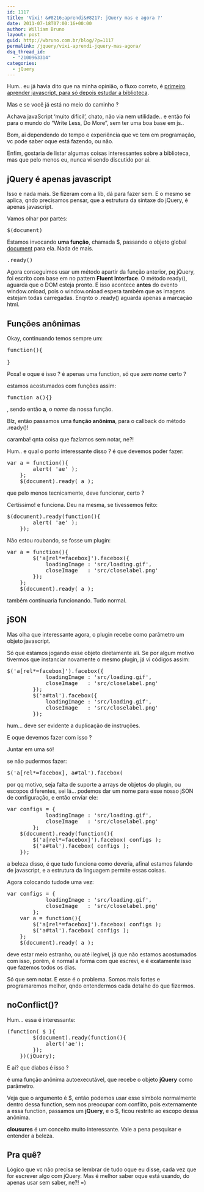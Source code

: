 ```yaml
---
id: 1117
title: 'Vixi! &#8216;aprendi&#8217; jQuery mas e agora ?'
date: 2011-07-18T07:00:16+00:00
author: William Bruno
layout: post
guid: http://wbruno.com.br/blog/?p=1117
permalink: /jquery/vixi-aprendi-jquery-mas-agora/
dsq_thread_id:
  - "2100963314"
categories:
  - jQuery
---
```

Hum.. eu já havia dito que na minha opinião, o fluxo correto, é <a href="http://wbruno.com.br/2011/04/04/nao-jquery-nao-aprenda-qualquer-framework-antes-de/" target="_blank">primeiro aprender javascript, para só depois estudar a biblioteca</a>.

Mas e se você já está no meio do caminho ?
  
Achava javaScript &#8216;muito dificil&#8217;, chato, não via nem utilidade.. e então foi para o mundo do &#8220;Write Less, Do More&#8221;, sem ter uma boa base em js..
  
<!--more-->

Bom, ai dependendo do tempo e experiência que vc tem em programação, vc pode saber oque está fazendo, ou não.
  
Enfim, gostaria de listar algumas coisas interessantes sobre a biblioteca, mas que pelo menos eu, nunca vi sendo discutido por ai.

## jQuery é apenas javascript

Isso e nada mais. Se fizeram com a lib, dá para fazer sem. E o mesmo se aplica, qndo precisamos pensar, que a estrutura da sintaxe do jQuery, é apenas javascript.
  
Vamos olhar por partes:

<pre name="code" class="javascript">$(document)</pre>

Estamos invocando **uma função**, chamada $, passando o objeto global <u>document</u> para ela. Nada de mais.

<pre name="code" class="javascript">.ready()</pre>

Agora conseguimos usar um método apartir da função anterior, pq jQuery, foi escrito com base em no pattern **Fluent Interface**. O método ready(), aguarda que o DOM esteja pronto. E isso acontece **antes** do evento window.onload, pois o window.onload espera também que as imagens estejam todas carregadas. Enqnto o .ready() aguarda apenas a marcação html.

## Funções anônimas

Okay, continuando temos sempre um:

<pre name="code" class="javascript">function(){

}</pre>

Poxa! e oque é isso ? é apenas uma function, só que _sem nome_ certo ?
  
estamos acostumados com funções assim:

<pre name="code" class="javascript">function a(){}</pre>

, sendo então **a**, o _nome_ da nossa função.

Blz, então passamos uma **função anônima**, para o callback do método .ready()!
  
caramba! qnta coisa que fazíamos sem notar, ne?!

Hum.. e qual o ponto interessante disso ? é que devemos poder fazer:

<pre name="code" class="javascript">var a = function(){
		alert( 'ae' );
	};
	$(document).ready( a );</pre>

que pelo menos tecnicamente, deve funcionar, certo ?

Certíssimo! e funciona. Deu na mesma, se tivessemos feito:

<pre name="code" class="javascript">$(document).ready(function(){
		alert( 'ae' );
	});</pre>

Não estou roubando, se fosse um plugin:

<pre name="code" class="javascript">var a = function(){
		$('a[rel*=facebox]').facebox({
			loadingImage : 'src/loading.gif',
			closeImage   : 'src/closelabel.png'
		});
	};
	$(document).ready( a );</pre>

também continuaria funcionando. Tudo normal.

## jSON

Mas olha que interessante agora, o plugin recebe como parâmetro um objeto javascript.
  
Só que estamos jogando esse objeto diretamente ali. Se por algum motivo tivermos que instanciar novamente o mesmo plugin, já vi códigos assim:

<pre name="code" class="javascript">$('a[rel*=facebox]').facebox({
			loadingImage : 'src/loading.gif',
			closeImage   : 'src/closelabel.png'
		});
		$('a#tal').facebox({
			loadingImage : 'src/loading.gif',
			closeImage   : 'src/closelabel.png'
		});</pre>

hum&#8230; deve ser evidente a duplicação de instruções.
  
E oque devemos fazer com isso ?
  
Juntar em uma só!
  
se não pudermos fazer:

<pre name="code" class="javascript">$('a[rel*=facebox], a#tal').facebox(</pre>

por qq motivo, seja falta de suporte a arrays de objetos do plugin, ou escopos diferentes, sei lá&#8230; podemos dar um nome para esse nosso jSON de configuração, e então enviar ele:

<pre name="code" class="javascript">var configs = {
			loadingImage : 'src/loading.gif',
			closeImage   : 'src/closelabel.png'
		};
	$(document).ready(function(){
		$('a[rel*=facebox]').facebox( configs );
		$('a#tal').facebox( configs );
	});</pre>

a beleza disso, é que tudo funciona como deveria, afinal estamos falando de javascript, e a estrutura da linguagem permite essas coisas.

Agora colocando tudode uma vez:

<pre name="code" class="javascript">var configs = {
			loadingImage : 'src/loading.gif',
			closeImage   : 'src/closelabel.png'
		};
	var a = function(){
		$('a[rel*=facebox]').facebox( configs );
		$('a#tal').facebox( configs );
	};
	$(document).ready( a );</pre>

deve estar meio estranho, ou até ilegível, já que não estamos acostumados com isso, porém, é normal a forma com que escrevi, e é exatamente isso que fazemos todos os dias.

Só que sem notar. E esse é o problema. Somos mais fortes e programaremos melhor, qndo entendermos cada detalhe do que fizermos.

## noConflict()?

Hum&#8230; essa é interessante:

<pre name="code" class="javascript">(function( $ ){
		$(document).ready(function(){
			alert('ae');
		});
	})(jQuery);
</pre>

E ai? que diabos é isso ?
  
é uma função anônima autoexecutável, que recebe o objeto **jQuery** como parâmetro.
  
Veja que o argumento é $, então podemos usar esse símbolo normalmente dentro dessa function, sem nos preocupar com conflito, pois externamente a essa function, passamos um **jQuery**, e o $, ficou restrito ao escopo dessa anônima.

**clousures** é um conceito muito interessante. Vale a pena pesquisar e entender a beleza.

## Pra quê?

Lógico que vc não precisa se lembrar de tudo oque eu disse, cada vez que for escrever algo com jQuery. Mas é melhor saber oque está usando, do apenas usar sem saber, ne?! =)